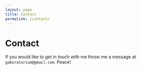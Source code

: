 ```yaml
---
layout: page
title: Contact
permalink: /contact/
---
```


# Contact
If you would like to get in touch with me throw me a message at `gaboratorium@gmail.com`. Peace!
